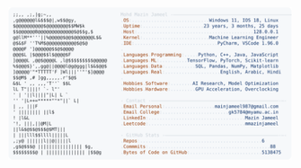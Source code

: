 <picture>
  <source srcset="https://raw.githubusercontent.com/mmazinjameel/mmazinjameel/main/dark_mode.svg?v=1740910143" media="(prefers-color-scheme: dark)">
  <img src="https://raw.githubusercontent.com/mmazinjameel/mmazinjameel/main/light_mode.svg?v=1740910143">
</picture>
